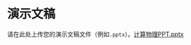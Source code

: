 # 演示文稿

请在此处上传您的演示文稿文件（例如`.pptx`）。[计算物理PPT.pptx](https://github.com/user-attachments/files/20898205/PPT.pptx)


